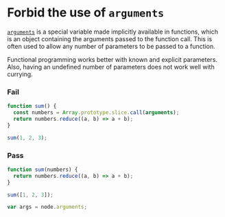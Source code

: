 # Forbid the use of `arguments`

[`arguments`](https://developer.mozilla.org/en/docs/Web/JavaScript/Reference/Functions/arguments) is a special variable made implicitly available in functions, which is an object containing the arguments passed to the function call. This is often used to allow any number of parameters to be passed to a function.

Functional programming works better with known and explicit parameters. Also, having an undefined number of parameters does not work well with currying.

### Fail

```js
function sum() {
  const numbers = Array.prototype.slice.call(arguments);
  return numbers.reduce((a, b) => a + b);
}

sum(1, 2, 3);
```

### Pass

```js
function sum(numbers) {
  return numbers.reduce((a, b) => a + b);
}

sum([1, 2, 3]);

var args = node.arguments;
```
